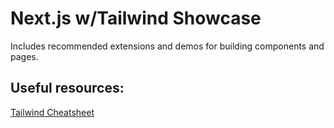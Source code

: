 # Next.js w/Tailwind Showcase

Includes recommended extensions and demos for building components and pages.

## Useful resources:

[Tailwind Cheatsheet](https://tailwindcomponents.com/cheatsheet/)
